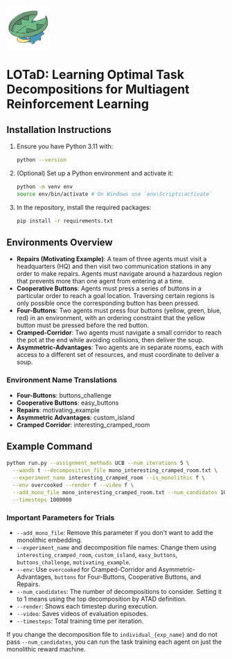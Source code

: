 <img src="LOTaD.png" alt="LOTad Logo" width="100" />

# LOTaD: Learning Optimal Task Decompositions for Multiagent Reinforcement Learning

## Installation Instructions

1. Ensure you have Python 3.11 with:
   ```sh
   python --version
   ```

2. (Optional) Set up a Python environment and activate it:
   ```sh
   python -m venv env
   source env/bin/activate # On Windows use `env\Scripts\activate`
   ```

3. In the repository, install the required packages:
   ```sh
   pip install -r requirements.txt
   ```

## Environments Overview

- **Repairs (Motivating Example)**: A team of three agents must visit a headquarters (HQ) and then visit two communication stations in any order to make repairs. Agents must navigate around a hazardous region that prevents more than one agent from entering at a time.
- **Cooperative Buttons**: Agents must press a series of buttons in a particular order to reach a goal location. Traversing certain regions is only possible once the corresponding button has been pressed.
- **Four-Buttons**: Two agents must press four buttons (yellow, green, blue, red) in an environment, with an ordering constraint that the yellow button must be pressed before the red button.
- **Cramped-Corridor**: Two agents must navigate a small corridor to reach the pot at the end while avoiding collisions, then deliver the soup.
- **Asymmetric-Advantages**: Two agents are in separate rooms, each with access to a different set of resources, and must coordinate to deliver a soup.

### Environment Name Translations
- **Four-Buttons**: buttons_challenge
- **Cooperative Buttons**: easy_buttons
- **Repairs**: motivating_example
- **Asymmetric Advantages**: custom_island
- **Cramped Corridor**: interesting_cramped_room

## Example Command

```sh
python run.py --assignment_methods UCB --num_iterations 5 \
  --wandb t --decomposition_file mono_interesting_cramped_room.txt \
  --experiment_name interesting_cramped_room --is_monolithic f \
  --env overcooked --render f --video f \
  --add_mono_file mono_interesting_cramped_room.txt --num_candidates 10 \
  --timesteps 1000000
```

### Important Parameters for Trials
- `--add_mono_file`: Remove this parameter if you don't want to add the monolithic embedding.
- `--experiment_name` and decomposition file names: Change them using `interesting_cramped_room`, `custom_island`, `easy_buttons`, `buttons_challenge`, `motivating_example`.
- `--env`: Use `overcooked` for Cramped-Corridor and Asymmetric-Advantages, `buttons` for Four-Buttons, Cooperative Buttons, and Repairs.
- `--num_candidates`: The number of decompositions to consider. Setting it to 1 means using the top decomposition by ATAD definition.
- `--render`: Shows each timestep during execution.
- `--video`: Saves videos of evaluation episodes.
- `--timesteps`: Total training time per iteration.

If you change the decomposition file to `individual_{exp_name}` and do not pass `--num_candidates`, you can run the task training each agent on just the monolithic reward machine.